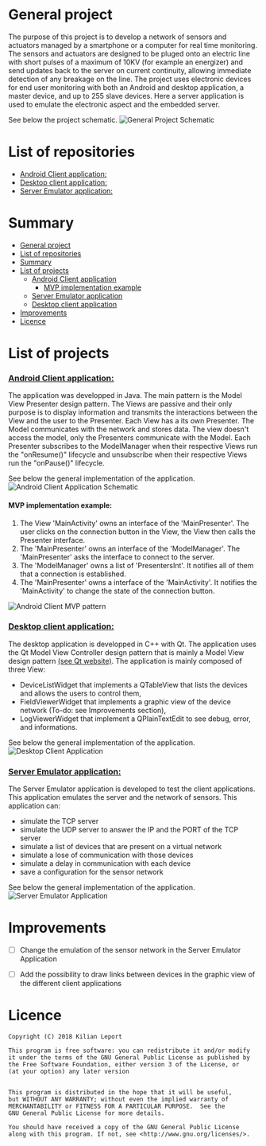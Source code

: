 # General project

The purpose of this project is to develop a network of sensors and actuators managed by a smartphone or a computer for real time monitoring. The sensors and actuators are designed to be pluged onto an electric line with short pulses of a maximum of 10KV (for example an energizer) and send updates back to the server on current continuity, allowing immediate detection of any breakage on the line. The project uses electronic devices for end user monitoring with both an Android and desktop application, a master device, and up to 255 slave devices. Here a server application is used to emulate the electronic aspect and the embedded server.

See below the project schematic. 
<img src="../master/image/schema.png" alt="General Project Schematic"/>

# List of repositories

* [Android Client application:](https://github.com/KilianLeport/androidClientApplication)
* [Desktop client application:](https://github.com/KilianLeport/desktopClientApplication)
* [Server Emulator application:](https://github.com/KilianLeport/serverEmulatorApplication)  

# Summary

* [General project](../master/README.md#General-project)
* [List of repositories](../master/README.md#List-of-repositories)
* [Summary](../master/README.md#Summary)
* [List of projects](../master/README.md#List-of-projects)
  * [Android Client application](../master/README.md#Android-client-application)
    * [MVP implementation example](../master/README.md#MVP-implementation-example)
  * [Server Emulator application](../master/README.md#Server-Emulator-application)
  * [Desktop client application](../master/README.md#Desktop-client-application)
* [Improvements](../master/README.md#Improvements)
* [Licence](../master/README.md#Licence)



# List of projects
### [Android Client application:](https://github.com/KilianLeport/androidClientApplication)
The application was developped in Java. The main pattern is the Model View Presenter design pattern. The Views are passive and their only purpose is to display information and transmits the interactions between the View and the user to the Presenter. Each View has a its own Presenter. The Model communicates with the network and stores data. The view doesn't access the model, only the Presenters communicate with the Model.
Each Presenter subscribes to the ModelManager when their respective Views run the "onResume()" lifecycle and unsubscribe when their respective Views run the "onPause()" lifecycle.

See below the general implementation of the application.
<img src="../master/image/android_client_application.png" alt="Android Client Application Schematic"/>

#### MVP implementation example:
1. The View 'MainActivity' owns an interface of the 'MainPresenter'. The user clicks on the connection button in the View, the View then  calls the Presenter interface.
2. The 'MainPresenter' owns an interface of the 'ModelManager'. The 'MainPresenter' asks the interface to connect to the server.
3. The 'ModelManager' owns a list of 'PresentersInt'. It notifies all of them that a connection is established.
4. The 'MainPresenter' owns a interface of the 'MainActivity'. It notifies the 'MainActivity' to change the state of the connection button.
<img src="../master/image/android_client_application_MVP.png" alt="Android Client MVP pattern"/>



### [Desktop client application:](https://github.com/KilianLeport/desktopClientApplication)
The desktop application is developped in C++ with Qt. The application uses the Qt Model View Controller design pattern that is mainly a Model View design pattern [(see Qt website)](https://doc.qt.io/qt-5/model-view-programming.html).
The application is mainly composed of three View:
* DeviceListWidget that implements a QTableView that lists the devices and allows the users to control them,
* FieldViewerWidget that implements a graphic view of the device network (To-do: see Improvements section),
* LogViewerWidget that implement a QPlainTextEdit to see debug, error, and informations.

See below the general implementation of the application. 
<img src="../master/image/client_surveillance_schematic.png" alt="Desktop Client Application"/>



### [Server Emulator application:](https://github.com/KilianLeport/serverEmulatorApplication) 
The Server Emulator application is developed to test the client applications. This application emulates the server and the network of sensors. 
This application can:
* simulate the TCP server
* simulate the UDP server to answer the IP and the PORT of the TCP server
* simulate a list of devices that are present on a virtual network
* simulate a lose of communication with those devices
* simulate a delay in communication with each device
* save a configuration for the sensor network 

See below the general implementation of the application. 
<img src="../master/image/server_surveillance_schematic.png" alt="Server Emulator Application"/>



# Improvements
- [ ] Change the emulation of the sensor network in the Server Emulator Application
- [ ] Add the possibility to draw links between devices in the graphic view of the different client applications



# Licence

    Copyright (C) 2018 Kilian Leport

    This program is free software: you can redistribute it and/or modify
    it under the terms of the GNU General Public License as published by
    the Free Software Foundation, either version 3 of the License, or
    (at your option) any later version
    

    This program is distributed in the hope that it will be useful,
    but WITHOUT ANY WARRANTY; without even the implied warranty of
    MERCHANTABILITY or FITNESS FOR A PARTICULAR PURPOSE.  See the
    GNU General Public License for more details.
  
    You should have received a copy of the GNU General Public License
    along with this program. If not, see <http://www.gnu.org/licenses/>.
